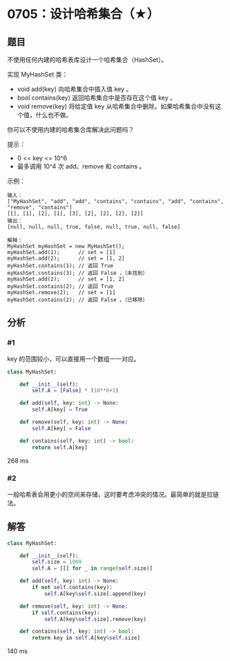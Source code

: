 # 0705：设计哈希集合（★）




## 题目

不使用任何内建的哈希表库设计一个哈希集合（HashSet）。

实现 MyHashSet 类：

- void add(key) 向哈希集合中插入值 key 。
- bool contains(key) 返回哈希集合中是否存在这个值 key 。
- void remove(key) 将给定值 key 从哈希集合中删除。如果哈希集合中没有这个值，什么也不做。

你可以不使用内建的哈希集合库解决此问题吗？

提示：
- 0 <= key <= 10^6
- 最多调用 10^4 次 add、remove 和 contains 。
 
示例：

	输入：
	["MyHashSet", "add", "add", "contains", "contains", "add", "contains", "remove", "contains"]
	[[], [1], [2], [1], [3], [2], [2], [2], [2]]
	输出：
	[null, null, null, true, false, null, true, null, false]

	解释：
	MyHashSet myHashSet = new MyHashSet();
	myHashSet.add(1);      // set = [1]
	myHashSet.add(2);      // set = [1, 2]
	myHashSet.contains(1); // 返回 True
	myHashSet.contains(3); // 返回 False ，（未找到）
	myHashSet.add(2);      // set = [1, 2]
	myHashSet.contains(2); // 返回 True
	myHashSet.remove(2);   // set = [1]
	myHashSet.contains(2); // 返回 False ，（已移除）
 
## 分析

### #1

key 的范围较小，可以直接用一个数组一一对应。

```python
class MyHashSet:

    def __init__(self):
        self.A = [False] * (10**6+1)

    def add(self, key: int) -> None:
        self.A[key] = True

    def remove(self, key: int) -> None:
        self.A[key] = False

    def contains(self, key: int) -> bool:
        return self.A[key]
```

268 ms

### #2

一般哈希表会用更小的空间来存储，这时要考虑冲突的情况。最简单的就是拉链法。

## 解答

```python
class MyHashSet:

    def __init__(self):
        self.size = 1009
        self.A = [[] for _ in range(self.size)]

    def add(self, key: int) -> None:
        if not self.contains(key):
            self.A[key%self.size].append(key)

    def remove(self, key: int) -> None:
        if self.contains(key):
            self.A[key%self.size].remove(key)

    def contains(self, key: int) -> bool:
        return key in self.A[key%self.size]
```
140 ms


